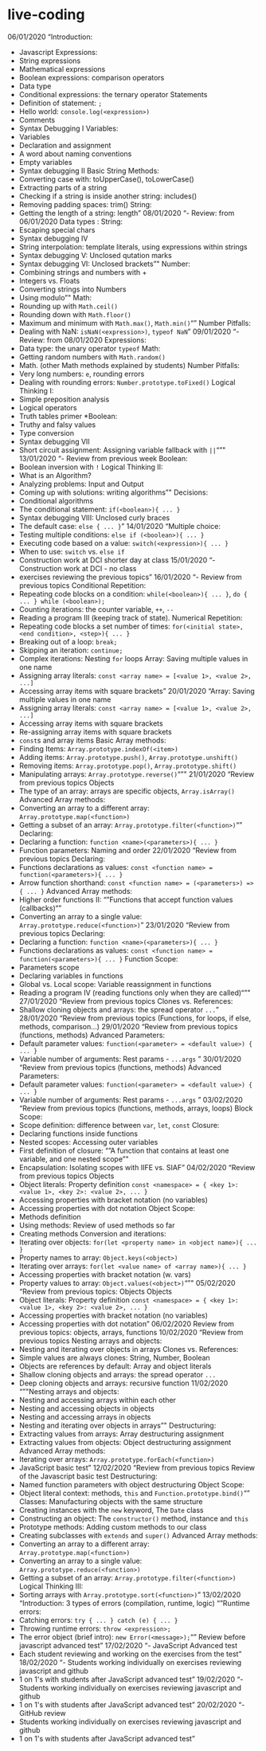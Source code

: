 # live-coding
06/01/2020	“Introduction:
- Javascript 
Expressions:
- String expressions
- Mathematical expressions
- Boolean expressions: comparison operators
- Data type
- Conditional expressions: the ternary operator
Statements
- Definition of statement: `;`
- Hello world: `console.log(<expression>)`
- Comments
- Syntax Debugging I
Variables:
- Variables
- Declaration and assignment
- A word about naming conventions
- Empty variables
- Syntax debugging II
Basic String Methods:
- Converting case with:
  toUpperCase(), toLowerCase()
- Extracting parts of a string
- Checking if a string is inside another string: includes()
- Removing padding spaces: trim()
String:
- Getting the length of a string: length”
08/01/2020	“- Review: from 06/01/2020
Data types :
String:
- Escaping special chars
- Syntax debugging IV
- String interpolation: template literals, using expressions within strings
- Syntax debugging V: Unclosed qutation marks
- Syntax debugging VI: Unclosed brackets”"
Number:
- Combining strings and numbers with +
- Integers vs. Floats
- Converting strings into Numbers
- Using modulo”"
Math:
- Rounding up with `Math.ceil()`
- Rounding down with `Math.floor()`
- Maximum and minimum with `Math.max()`, `Math.min()`“”
Number Pitfalls:
- Dealing with NaN: `isNaN(<expression>)`, `typeof NaN`”
09/01/2020	“- Review: from 08/01/2020
Expressions:
- Data type: the unary operator `typeof`
Math:
- Getting random numbers with `Math.random()`
- Math.  (other Math methods explained by students)
Number Pitfalls:
- Very long numbers: `e`, rounding errors
- Dealing with rounding errors: `Number.prototype.toFixed()`
Logical Thinking I:
- Simple preposition analysis
- Logical operators
- Truth tables primer
*Boolean:
- Truthy and falsy values
- Type conversion
- Syntax debugging VII
- Short circuit assignment: Assigning variable fallback with `||`“”"
13/01/2020	“- Review from previous week
Boolean:
- Boolean inversion with `!`
Logical Thinking II:
- What is an Algorithm?
- Analyzing problems: Input and Output
- Coming up with solutions: writing algorithms”"
Decisions:
- Conditional algorithms
- The conditional statement: `if(<boolean>){ ... }`
- Syntax debugging VIII: Unclosed curly braces
- The default case: `else { ... }`”
14/01/2020	“Multiple choice:
- Testing multiple conditions: `else if (<boolean>){ ... }`
- Executing code based on a value: `switch(<expression>){ ... }`
- When to use: `switch` vs. `else if`
- Construction work at DCI shorter day at class
15/01/2020	“- Construction work at DCI - no class
- exercises reviewing the previous topics”
16/01/2020	“- Review from previous topics
Conditional Repetition:
- Repeating code blocks on a condition:
  `while(<boolean>){ ... }`, `do { ... } while (<boolean>);`
- Counting iterations: the counter variable, `++`, `--`
- Reading a program III (keeping track of state).
Numerical Repetition:
- Repeating code blocks a set number of times:
  `for(<initial state>, <end condition>, <step>){ ... }`
- Breaking out of a loop: `break;`
- Skipping an iteration: `continue;`
- Complex iterations: Nesting `for` loops
Array: Saving multiple values in one name
- Assigning array literals:
  `const <array name> = [<value 1>, <value 2>, ...]`
- Accessing array items with square brackets”
20/01/2020	“Array: Saving multiple values in one name
- Assigning array literals:
  `const <array name> = [<value 1>, <value 2>, ...]`
- Accessing array items with square brackets
- Re-assigning array items with square brackets
- `const`s and array items
Basic Array methods:
- Finding Items: `Array.prototype.indexOf(<item>)`
- Adding items: `Array.prototype.push()`, `Array.prototype.unshift()`
- Removing items: `Array.prototype.pop()`, `Array.prototype.shift()`
- Manipulating arrays: `Array.prototype.reverse()`“”"
21/01/2020	“Review from previous topics
Objects
- The type of an array: arrays are specific objects, `Array.isArray()`
Advanced Array methods:
- Converting an array to a different array: `Array.prototype.map(<function>)`
- Getting a subset of an array: `Array.prototype.filter(<function>)`“”
Declaring:
- Declaring a function: `function <name>(<parameters>){ ... }`
- Function parameters: Naming and order
22/01/2020	“Review from previous topics
Declaring:
- Functions declarations as values:
  `const <function name> = function(<parameters>){ ... }`
- Arrow function shorthand:
  `const <function name> = (<parameters>) => { ... }`
Advanced Array methods:
- Higher order functions II:
  “”Functions that accept function values (callbacks)“”
- Converting an array to a single value: `Array.prototype.reduce(<function>)`”
23/01/2020	“Review from previous topics
Declaring:
- Declaring a function: `function <name>(<parameters>){ ... }`
- Functions declarations as values:
  `const <function name> = function(<parameters>){ ... }`
Function Scope:
- Parameters scope
- Declaring variables in functions
- Global vs. Local scope: Variable reassignment in functions
- Reading a program IV (reading functions only when they are called)“”"
27/01/2020	“Review from previous topics
Clones vs. References:
- Shallow cloning objects and arrays: the spread operator `...`”
28/01/2020	“Review from previous topics (Functions, for loops, if else, methods, comparison...)
29/01/2020	“Review from previous topics (functions, methods)
Advanced Parameters:
- Default parameter values:
  `function(<parameter> = <default value>) { ... }`
- Variable number of arguments: Rest params - `...args`
”
30/01/2020	“Review from previous topics (functions, methods)
Advanced Parameters:
- Default parameter values:
  `function(<parameter> = <default value>) { ... }`
- Variable number of arguments: Rest params - `...args`
”
03/02/2020	“Review from previous topics (functions, methods, arrays, loops)
Block Scope:
- Scope definition: difference between `var`, `let`, `const`
Closure:
- Declaring functions inside functions
- Nested scopes: Accessing outer variables
- First definition of closure:
  “”A function that contains at least one variable, and one nested scope”"
- Encapsulation: Isolating scopes with IIFE vs. SIAF”
04/02/2020	“Review from previous topics 
Objects
- Object literals: Property definition
  `const <namespace> = { <key 1>: <value 1>, <key 2>: <value 2>, ... }`
- Accessing properties with bracket notation (no variables)
- Accessing properties with dot notation
Object Scope:
- Methods definition
- Using methods: Review of used methods so far
- Creating methods
Conversion and iterations:
- Iterating over objects: `for(let <property name> in <object name>){ ... }`
- Property names to array: `Object.keys(<object>)`
- Iterating over arrays: `for(let <value name> of <array name>){ ... }`
- Accessing properties with bracket notation (w. vars)
- Property values to array: `Object.values(<object>)`“”"
05/02/2020	“Review from previous topics: Objects
Objects
- Object literals: Property definition
`const <namespace> = { <key 1>: <value 1>, <key 2>: <value 2>, ... }`
- Accessing properties with bracket notation (no variables)
- Accessing properties with dot notation”
06/02/2020	Review from previous topics: objects, arrays, functions
10/02/2020	“Review from previous topics
Nesting arrays and objects:
- Nesting and iterating over objects in arrays
Clones vs. References:
- Simple values are always clones: String, Number, Boolean
- Objects are references by default: Array and object literals
- Shallow cloning objects and arrays: the spread operator `...`
- Deep cloning objects and arrays: recursive function
11/02/2020	“”"Nesting arrays and objects:
- Nesting and accessing arrays within each other
- Nesting and accessing objects in objects
- Nesting and accessing arrays in objects
- Nesting and iterating over objects in arrays”"
Destructuring:
- Extracting values from arrays: Array destructuring assignment
- Extracting values from objects: Object destructuring assignment
Advanced Array methods:
- Iterating over arrays: `Array.prototype.forEach(<function>)`
- JavaScript basic test”
12/02/2020	“Review from previous topics
Review of the Javascript basic test
Destructuring:
- Named function parameters with object destructuring
Object Scope:
- Object literal context: methods, `this` and `Function.prototype.bind()`“”
Classes: Manufacturing objects with the same structure
- Creating instances with the `new` keyword, The `Date` class
- Constructing an object: The `constructor()` method, instance and `this`
- Prototype methods: Adding custom methods to our class
- Creating subclasses with `extends` and `super()`
Advanced Array methods:
- Converting an array to a different array: `Array.prototype.map(<function>)`
- Converting an array to a single value: `Array.prototype.reduce(<function>)`
- Getting a subset of an array: `Array.prototype.filter(<function>)`
Logical Thinking III:
- Sorting arrays with `Array.prototype.sort(<function>)`”
13/02/2020	“Introduction: 3 types of errors (compilation, runtime, logic)
“”Runtime errors:
- Catching errors: `try { ... } catch (e) { ... }`
- Throwing runtime errors: `throw <expression>;`
- The error object (brief intro): `new Error(<message>);`“”
Review before javascript advanced test”
17/02/2020	“- JavaScript Advanced test
- Each student reviewing and working on the exercises from the test”
18/02/2020	“- Students working individually on exercises reviewing javascript and github 
- 1 on 1's with students after JavaScript advanced test”
19/02/2020	“- Students working individually on exercises reviewing javascript and github 
- 1 on 1's with students after JavaScript advanced test”
20/02/2020	“- GitHub review 
- Students working individually on exercises reviewing javascript and github
- 1 on 1's with students after JavaScript advanced test”
